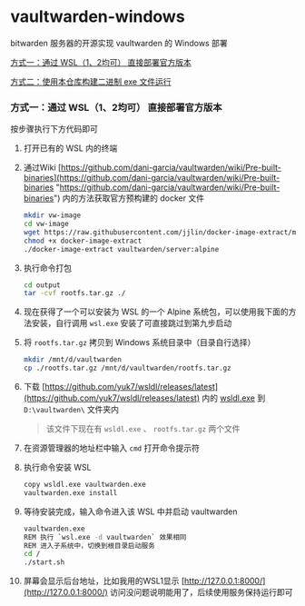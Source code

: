 # vaultwarden-windows

bitwarden 服务器的开源实现 vaultwarden 的 Windows 部署

[方式一：通过 WSL（1、2均可） 直接部署官方版本](#%E6%96%B9%E5%BC%8F%E4%B8%80%EF%BC%9A%E9%80%9A%E8%BF%87%20WSL%EF%BC%881%E3%80%812%E5%9D%87%E5%8F%AF%EF%BC%89%20%E7%9B%B4%E6%8E%A5%E9%83%A8%E7%BD%B2%E5%AE%98%E6%96%B9%E7%89%88%E6%9C%AC)

[方式二：使用本仓库构建二进制 exe 文件运行](#%E6%96%B9%E5%BC%8F%E4%BA%8C%EF%BC%9A%E4%BD%BF%E7%94%A8%E6%9C%AC%E4%BB%93%E5%BA%93%E6%9E%84%E5%BB%BA%E4%BA%8C%E8%BF%9B%E5%88%B6%20exe%20%E6%96%87%E4%BB%B6%E8%BF%90%E8%A1%8C)

### 方式一：通过 WSL（1、2均可） 直接部署官方版本

按步骤执行下方代码即可

1. 打开已有的 WSL 内的终端
2. 通过Wiki [https://github.com/dani-garcia/vaultwarden/wiki/Pre-built-binaries](https://github.com/dani-garcia/vaultwarden/wiki/Pre-built-binaries "https://github.com/dani-garcia/vaultwarden/wiki/Pre-built-binaries") 内的方法获取官方预构建的 docker 文件

   ```bash
   mkdir vw-image
   cd vw-image
   wget https://raw.githubusercontent.com/jjlin/docker-image-extract/main/docker-image-extract
   chmod +x docker-image-extract
   ./docker-image-extract vaultwarden/server:alpine
   ```
3. 执行命令打包

   ```bash
   cd output
   tar -cvf rootfs.tar.gz ./
   ```
4. 现在获得了一个可以安装为 WSL 的一个 Alpine 系统包，可以使用我下面的方法安装，自行调用 `wsl.exe` 安装了可直接跳过到第九步启动
5. 将 `rootfs.tar.gz` 拷贝到 Windows 系统目录中（目录自行选择）

   ```bash
   mkdir /mnt/d/vaultwarden
   cp ./rootfs.tar.gz /mnt/d/vaultwarden/rootfs.tar.gz
   ```
6. 下载 [https://github.com/yuk7/wsldl/releases/latest](https://github.com/yuk7/wsldl/releases/latest) 内的 [wsldl.exe](https://github.com/yuk7/wsldl/releases/download/22020900/wsldl.exe) 到 `D:\vaultwarden\` 文件夹内

   > 该文件下现在有 `wsldl.exe` 、 `rootfs.tar.gz` 两个文件
   >
7. 在资源管理器的地址栏中输入 `cmd` 打开命令提示符
8. 执行命令安装 WSL

   ```bash
   copy wsldl.exe vaultwarden.exe
   vaultwarden.exe install
   ```
9. 等待安装完成，输入命令进入该 WSL 中并启动 vaultwarden

   ```bash
   vaultwarden.exe
   REM 执行 `wsl.exe -d vaultwarden` 效果相同
   REM 进入子系统中，切换到根目录启动服务
   cd /
   ./start.sh
   ```
10. 屏幕会显示后台地址，比如我用的WSL1显示 [http://127.0.0.1:8000/](http://127.0.0.1:8000/) 访问没问题说明能用了，后续使用服务保持运行即可
